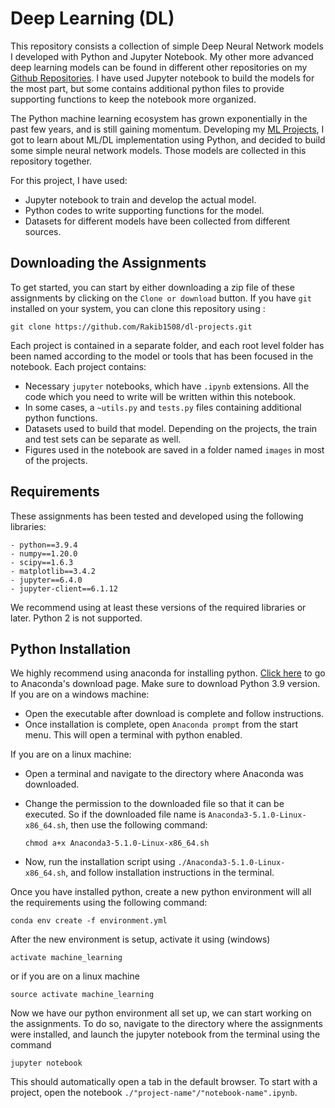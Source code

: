 # Deep Learning (DL)

This repository consists a collection of simple Deep Neural Network models I developed with Python and Jupyter Notebook. My other more advanced deep learning models can be found in different other repositories on my [Github Repositories](https://github.com/Rakib1508?tab=repositories). I have used Jupyter notebook to build the models for the most part, but some contains additional python files to provide supporting functions to keep the notebook more organized.

The Python machine learning ecosystem has grown exponentially in the past few years, and is still gaining momentum. Developing my [ML Projects](https://github.com/Rakib1508/ml-projects), I got to learn about ML/DL implementation using Python, and decided to build some simple neural network models. Those models are collected in this repository together.

For this project, I have used:

- Jupyter notebook to train and develop the actual model.
- Python codes to write supporting functions for the model.
- Datasets for different models have been collected from different sources.

## Downloading the Assignments

To get started, you can start by either downloading a zip file of these assignments by clicking on the `Clone or download` button. If you have `git` installed on your system, you can clone this repository using :

    git clone https://github.com/Rakib1508/dl-projects.git

Each project is contained in a separate folder, and each root level folder has been named according to the model or tools that has been focused in the notebook. Each project contains:

- Necessary `jupyter` notebooks, which have `.ipynb` extensions. All the code which you need to write will be written within this notebook.
- In some cases, a `~utils.py` and `tests.py` files containing additional python functions.
- Datasets used to build that model. Depending on the projects, the train and test sets can be separate as well.
- Figures used in the notebook are saved in a folder named `images` in most of the projects.

## Requirements

These assignments has been tested and developed using the following libraries:

    - python==3.9.4
    - numpy==1.20.0
    - scipy==1.6.3
    - matplotlib==3.4.2
    - jupyter==6.4.0
    - jupyter-client==6.1.12

We recommend using at least these versions of the required libraries or later. Python 2 is not supported.

## Python Installation

We highly recommend using anaconda for installing python. [Click here](https://www.anaconda.com/download/) to go to Anaconda's download page. Make sure to download Python 3.9 version.
If you are on a windows machine:

- Open the executable after download is complete and follow instructions.
- Once installation is complete, open `Anaconda prompt` from the start menu. This will open a terminal with python enabled.

If you are on a linux machine:

- Open a terminal and navigate to the directory where Anaconda was downloaded.
- Change the permission to the downloaded file so that it can be executed. So if the downloaded file name is `Anaconda3-5.1.0-Linux-x86_64.sh`, then use the following command:

  `chmod a+x Anaconda3-5.1.0-Linux-x86_64.sh`

- Now, run the installation script using `./Anaconda3-5.1.0-Linux-x86_64.sh`, and follow installation instructions in the terminal.

Once you have installed python, create a new python environment will all the requirements using the following command:

    conda env create -f environment.yml

After the new environment is setup, activate it using (windows)

    activate machine_learning

or if you are on a linux machine

    source activate machine_learning

Now we have our python environment all set up, we can start working on the assignments. To do so, navigate to the directory where the assignments were installed, and launch the jupyter notebook from the terminal using the command

    jupyter notebook

This should automatically open a tab in the default browser. To start with a project, open the notebook `./"project-name"/"notebook-name".ipynb`.
